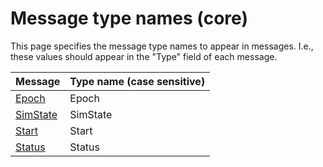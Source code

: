 # Message type names (core)

This page specifies the message type names to appear in messages. I.e., these values should appear in the "Type" field of each message.

| Message | Type name (case sensitive) |
|-|-|
| [Epoch](core_msg-epoch.md) | Epoch |
| [SimState](core_msg-simstate.md) | SimState |
| [Start](core_msg-start.md) | Start |
| [Status](core_msg-status.md) | Status |
